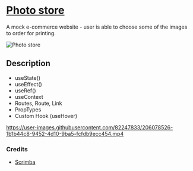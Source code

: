 # [Photo store](https://frontendella.github.io/Photo-e-commerce-website/)
A mock e-commerce website - user is able to choose some of the images to order for printing.

![Photo store ](https://user-images.githubusercontent.com/82247833/206615291-bec1b020-1eba-4fa0-97d8-f5565ec4e5d2.png)

## Description

<p align="right">

* useState()
* useEffect()
* useRef()
* useContext
* Routes, Route, Link
* PropTypes
* Custom Hook (useHover)

</p>


https://user-images.githubusercontent.com/82247833/206078526-1b1b44c8-9452-4d10-9ba5-fcfdb9ecc454.mp4

   
### Credits

- [Scrimba](https://scrimba.com/allcourses)




